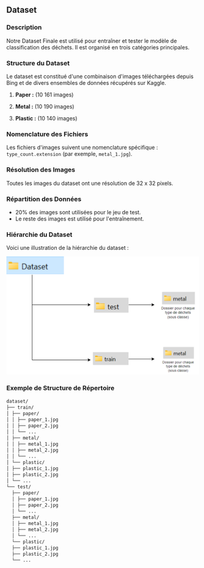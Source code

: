## Dataset

### Description

Notre Dataset Finale est utilisé pour entraîner et tester le modèle de classification des déchets. Il est organisé en trois catégories principales.

### Structure du Dataset


Le dataset est constitué d'une combinaison d'images téléchargées depuis Bing et de divers ensembles de données récupérés sur Kaggle.

1. **Paper :** (10 161 images)

2. **Metal :** (10 190 images)

3. **Plastic :** (10 140 images)

### Nomenclature des Fichiers

Les fichiers d'images suivent une nomenclature spécifique : `type_count.extension` (par exemple, `metal_1.jpg`).

### Résolution des Images

Toutes les images du dataset ont une résolution de 32 x 32 pixels.

### Répartition des Données

- 20% des images sont utilisées pour le jeu de test.
- Le reste des images est utilisé pour l'entraînement.

### Hiérarchie du Dataset

Voici une illustration de la hiérarchie du dataset :

![Hiérarchie du Dataset](img.png)

### Exemple de Structure de Répertoire

```plaintext
dataset/
├── train/
│ ├── paper/
│ │ ├── paper_1.jpg
│ │ ├── paper_2.jpg
│ │ └── ...
│ ├── metal/
│ │ ├── metal_1.jpg
│ │ ├── metal_2.jpg
│ │ └── ...
│ └── plastic/
│ ├── plastic_1.jpg
│ ├── plastic_2.jpg
│ └── ...
└── test/
  ├── paper/
  │ ├── paper_1.jpg
  │ ├── paper_2.jpg
  │ └── ...
  ├── metal/
  │ ├── metal_1.jpg
  │ ├── metal_2.jpg
  │ └── ...
  └── plastic/
  ├── plastic_1.jpg
  ├── plastic_2.jpg
  └── ...
```